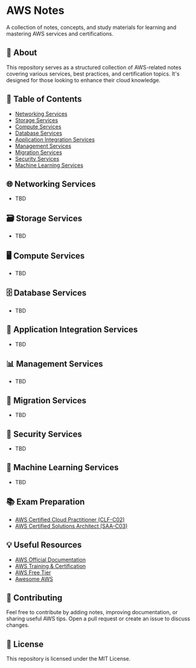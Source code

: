 # AWS Notes

A collection of notes, concepts, and study materials for learning and mastering AWS services and certifications.

## 📌 About

This repository serves as a structured collection of AWS-related notes covering various services, best practices, and certification topics. It's designed for those looking to enhance their cloud knowledge.

## 📂 Table of Contents

- [Networking Services](#networking-services)
- [Storage Services](#storage-services)
- [Compute Services](#compute-services)
- [Database Services](#database-services)
- [Application Integration Services](#app-integration-services)
- [Management Services](#management-services)
- [Migration Services](#migration-services)
- [Security Services](#security-services)
- [Machine Learning Services](#ml-services)

## 🌐 Networking Services

- TBD
  
##  🗃 Storage Services

- TBD

## 🖥 Compute Services

- TBD

## 🗄 Database Services 

- TBD

## 🔗 Application Integration Services

- TBD

## 📊 Management Services

- TBD

## 🔄 Migration Services

- TBD

## 🔐 Security Services

- TBD

## 🤖 Machine Learning Services

- TBD

## 📚 Exam Preparation

- [AWS Certified Cloud Practitioner (CLF-C02)](https://aws.amazon.com/certification/certified-cloud-practitioner/)
- [AWS Certified Solutions Architect (SAA-C03)](https://aws.amazon.com/certification/certified-solutions-architect-associate/)

## 💡 Useful Resources

- [AWS Official Documentation](https://docs.aws.amazon.com/)
- [AWS Training & Certification](https://aws.amazon.com/training/)
- [AWS Free Tier](https://aws.amazon.com/free/)
- [Awesome AWS](https://github.com/donnemartin/awesome-aws)

## 🤝 Contributing

Feel free to contribute by adding notes, improving documentation, or sharing useful AWS tips. Open a pull request or create an issue to discuss changes.

## 📜 License

This repository is licensed under the MIT License.